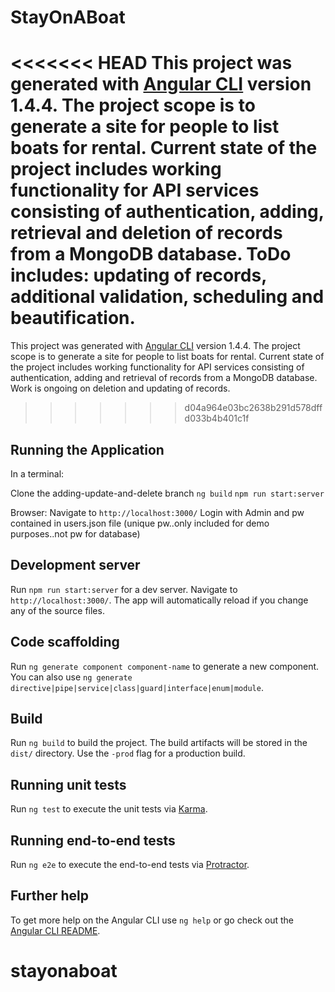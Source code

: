 # StayOnABoat

<<<<<<< HEAD
This project was generated with [Angular CLI](https://github.com/angular/angular-cli) version 1.4.4.  The project scope is to generate a site for people to list boats for rental.  Current state of the project includes working functionality for API services consisting of authentication, adding, retrieval and deletion of records from a MongoDB database.  ToDo includes: updating of records, additional validation, scheduling and beautification.
=======
This project was generated with [Angular CLI](https://github.com/angular/angular-cli) version 1.4.4.  The project scope is to generate a site for people to list boats for rental.  Current state of the project includes working functionality for API services consisting of authentication, adding and retrieval of records from a MongoDB database.  Work is ongoing on deletion and updating of records.
>>>>>>> d04a964e03bc2638b291d578dffd033b4b401c1f

## Running the Application

In a terminal:

Clone the adding-update-and-delete branch
`ng build`
`npm run start:server`

Browser:
Navigate to `http://localhost:3000/`
Login with Admin and pw contained in users.json file (unique pw..only included for demo purposes..not pw for database)


## Development server

Run `npm run start:server` for a dev server. Navigate to `http://localhost:3000/`. The app will automatically reload if you change any of the source files.

## Code scaffolding

Run `ng generate component component-name` to generate a new component. You can also use `ng generate directive|pipe|service|class|guard|interface|enum|module`.

## Build

Run `ng build` to build the project. The build artifacts will be stored in the `dist/` directory. Use the `-prod` flag for a production build.

## Running unit tests

Run `ng test` to execute the unit tests via [Karma](https://karma-runner.github.io).

## Running end-to-end tests

Run `ng e2e` to execute the end-to-end tests via [Protractor](http://www.protractortest.org/).

## Further help

To get more help on the Angular CLI use `ng help` or go check out the [Angular CLI README](https://github.com/angular/angular-cli/blob/master/README.md).
# stayonaboat
